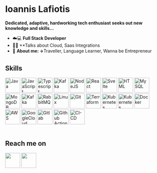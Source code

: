 
<!--
**IoannisLafiotis/IoannisLafiotis** is a ✨ _special_ ✨ repository because its `README.md` (this file) appears on your GitHub profile.

Here are some ideas to get you started:

- 🔭 I’m currently working on ...
- 🌱 I’m currently learning ...
- 👯 I’m looking to collaborate on ...
- 🤔 I’m looking for help with ...
- 💬 Ask me about ...
- 📫 How to reach me: ...
- 😄 Pronouns: ...
- ⚡ Fun fact: ...
-->
# **Ioannis Lafiotis**
  **Dedicated, adaptive, hardworking tech enthusiast seeks out new knowledge and skills...**

* ☁️💻 **Full Stack Developer**
* 👨‍💻 **Talks about Cloud, Saas Integrations
* 👦 **About me:** ✈️Traveller, Language Learner, Wanna be Entrepreneur

## Skills
<span>
  <img src="https://api.iconify.design/logos:java.svg" alt="Java" width=48 height=48>
  <img src="https://api.iconify.design/logos:javascript.svg" alt="JavaScript" width=48 height=48>
  <img src="https://api.iconify.design/logos:typescript-icon.svg" alt="Typescript" width=48 height=48>
  <img src="https://api.iconify.design/skill-icons:golang.svg" alt="Kafka" width=48 height=48>
  <img src="https://api.iconify.design/logos:nodejs.svg" alt="NodeJS" width=48 height=48>
  <img src="https://api.iconify.design/logos:react.svg" alt="React" width=48 height=48>
  <img src="https://api.iconify.design/logos:svelte-icon.svg" alt="Svelte" width=48 height=48>
  <img src="https://api.iconify.design/vscode-icons:file-type-html.svg" alt="HTML" width=48 height=48>
  <img src="https://api.iconify.design/logos:mysql.svg" alt="MySQL" width=48 height=48>
  <img src="https://api.iconify.design/logos:mongodb-icon.svg" alt="MongoDB" width=48 height=48>
  <img src="https://api.iconify.design/skill-icons:kafka.svg" alt="Kafka" width=48 height=48>
  <img src="https://api.iconify.design/logos:rabbitmq-icon.svg" alt="RabbitMQ" width=48 height=48>
  <img src="https://api.iconify.design/logos:linux-tux.svg" alt="Linux" width=48 height=48>
  <img src="https://api.iconify.design/logos:git-icon.svg" alt="Git" width=48 height=48>
  <img src="https://api.iconify.design/logos:terraform-icon.svg" alt="Terraform" width=48 height=48>
  <img src="https://api.iconify.design/logos:kubernetes.svg" alt="Kubernetes" width=48 height=48>
  <img src="https://api.iconify.design/logos:helm.svg" alt="Kubernetes" width=48 height=48>
  <img src="https://api.iconify.design/logos:docker-icon.svg" alt="Docker" width=48 height=48>
  <img src="https://api.iconify.design/logos:aws.svg" alt="AWS" width=48 height=48>
  <img src="https://api.iconify.design/logos:google-cloud.svg" alt="GoogleCloud" width=48 height=48>
  <img src="https://api.iconify.design/logos:gitlab.svg" alt="Gitlab" width=48 height=48>
  <img src="https://api.iconify.design/logos:github-actions.svg" alt="Github Actions" width=48 height=48>
  <img src="https://api.iconify.design/logos:circleci.svg" alt="CI-CD" width=48 height=48>
  
</span>
<br>
<br>

## Reach me on

[<img src="https://api.iconify.design/logos:google-gmail.svg" width=48 height=48>][gmail]
[<img src="https://api.iconify.design/logos:linkedin-icon.svg" width=48 height=48>][linkedin]

[gmail]: mailto:jannis.lafiotis@gmail.com
[linkedin]: https://www.linkedin.com/in/jannis-lafiotis-819ba6169/



